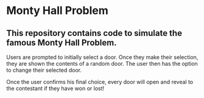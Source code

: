 # Monty Hall Problem

## This repository contains code to simulate the famous Monty Hall Problem.
Users are prompted to initially select a door. Once they make their selection, they are shown the contents of a random door.
The user then has the option to change their selected door.

Once the user confirms his final choice, every door will open and reveal to the contestant if they have won or lost!
